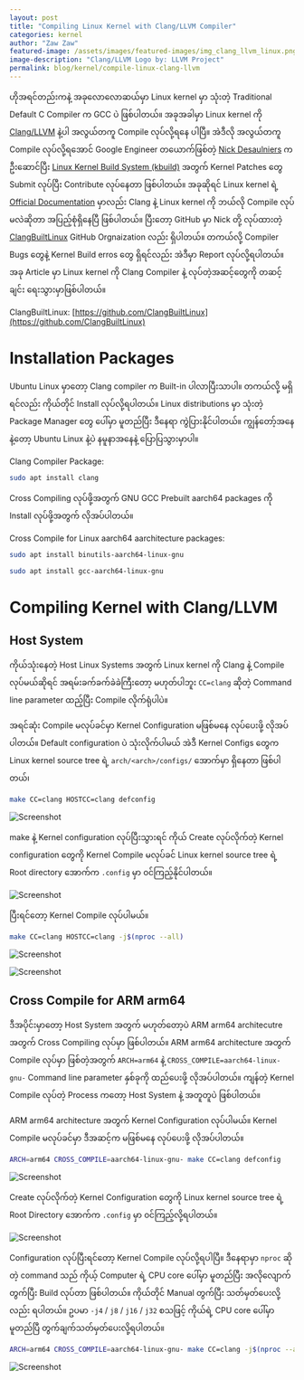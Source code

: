 ```yaml
---
layout: post
title: "Compiling Linux Kernel with Clang/LLVM Compiler"
categories: kernel
author: "Zaw Zaw"
featured-image: /assets/images/featured-images/img_clang_llvm_linux.png
image-description: "Clang/LLVM Logo by: LLVM Project"
permalink: blog/kernel/compile-linux-clang-llvm
---
```


ဟိုအရင်တည်းကနဲ့ အခုလောလောဆယ်မှာ Linux kernel မှာ သုံးတဲ့ Traditional Default C Compiler က GCC ပဲ ဖြစ်ပါတယ်။ အခုအခါမှာ Linux kernel ကို [Clang/LLVM](http://clang.llvm.org/) နဲ့ပါ အလွယ်တကူ Compile လုပ်လို့ရနေ ပါပြီ။ အဲဒီလို အလွယ်တကူ Compile လုပ်လို့ရအောင် Google Engineer တယောက်ဖြစ်တဲ့ [Nick Desaulniers](http://nickdesaulniers.github.io/about/) က ဦးဆောင်ပြီး [Linux Kernel Build System (kbuild)](https://patchwork.kernel.org/project/linux-kbuild/list/) အတွက် Kernel Patches တွေ Submit လုပ်ပြီး Contribute လုပ်နေတာ ဖြစ်ပါတယ်။ အခုဆိုရင် Linux kernel ရဲ့ [Official Documentation](https://www.kernel.org/doc/html/latest/kbuild/llvm.html) မှာလည်း Clang နဲ့ Linux kernel ကို ဘယ်လို Compile လုပ်မလဲဆိုတာ အပြည့်စုံရှိနေပြီ ဖြစ်ပါတယ်။ ပြီးတော့ GitHub မှာ Nick တို့ လုပ်ထားတဲ့ [ClangBuiltLinux]( ) GitHub Orgnaization လည်း ရှိပါတယ်။ တကယ်လို့ Compiler Bugs တွေနဲ့ Kernel Build erros တွေ ရှိရင်လည်း အဲဒီမှာ Report လုပ်လို့ရပါတယ်။ အခု Article မှာ Linux kernel ကို Clang Compiler နဲ့ လုပ်တဲ့အဆင့်တွေကို တဆင့်ချင်း ရေးသွားမှာဖြစ်ပါတယ်။

ClangBuiltLinux: [https://github.com/ClangBuiltLinux](https://github.com/ClangBuiltLinux)

# Installation Packages
Ubuntu Linux မှာတော့ Clang compiler က Built-in ပါလာပြီးသာပါ။ တကယ်လို့ မရှိရင်လည်း ကိုယ်တိုင် Install လုပ်လို့ရပါတယ်။ Linux distributions မှာ သုံးတဲ့ Package Manager တွေ ပေါ်မှာ မူတည်ပြီး ဒီနေရာ ကွဲပြားနိုင်ပါတယ်။ ကျွန်တော့်အနေနဲ့တော့ Ubuntu Linux နဲ့ပဲ နမူနာအနေနဲ့ ပြောပြသွားမှာပါ။

Clang Compiler Package:

```bash
sudo apt install clang
```

Cross Compiling လုပ်ဖို့အတွက် GNU GCC Prebuilt aarch64 packages ကို Install လုပ်ဖို့အတွက် လိုအပ်ပါတယ်။

Cross Compile for Linux aarch64 aarchitecture packages:

```bash
sudo apt install binutils-aarch64-linux-gnu
```

```bash
sudo apt install gcc-aarch64-linux-gnu
```

# Compiling Kernel with Clang/LLVM
## Host System

ကိုယ်သုံးနေတဲ့ Host Linux Systems အတွက် Linux kernel ကို Clang နဲ့ Compile လုပ်မယ်ဆိုရင် အရမ်းခက်ခက်ခဲခဲကြီးတော့ မဟုတ်ပါဘူး `CC=clang` ဆိုတဲ့ Command line parameter ထည့်ပြီး Compile လိုက်ရုံပါပဲ။

အရင်ဆုံး Compile မလုပ်ခင်မှာ Kernel Configuration မဖြစ်မနေ လုပ်ပေးဖို့ လိုအပ်ပါတယ်။ Default configuration ပဲ သုံးလိုက်ပါမယ် အဲဒီ Kernel Configs တွေက Linux kernel source tree ရဲ့ `arch/<arch>/configs/` အောက်မှာ ရှိနေတာ ဖြစ်ပါတယ်၊

```bash
make CC=clang HOSTCC=clang defconfig
```

![Screenshot](/assets/images/screenshots/img_screenshot_host_make_defconfig.png)

make နဲ့ Kernel configuration လုပ်ပြီးသွားရင် ကိုယ် Create လုပ်လိုက်တဲ့ Kernel configuration တွေကို Kernel Compile မလုပ်ခင် Linux kernel source tree ရဲ့ Root directory အောက်က `.config` မှာ ၀င်ကြည့်နိုင်ပါတယ်။

![Screenshot](/assets/images/screenshots/img_screenshot_host_kernel_configs.png)

ပြီးရင်တော့ Kernel Compile လုပ်ပါမယ်။

```bash
make CC=clang HOSTCC=clang -j$(nproc --all)
```

![Screenshot](/assets/images/screenshots/img_screenshot_host_make_build.png)

![Screenshot](/assets/images/screenshots/img_screenshot_host_kernel_img.png)


## Cross Compile for ARM arm64
ဒီအပိုင်းမှာတော့ Host System အတွက် မဟုတ်တော့ပဲ ARM arm64 architecutre အတွက် Cross Compiling လုပ်မှာ ဖြစ်ပါတယ်။ ARM arm64 architecture အတွက် Compile လုပ်မှာ ဖြစ်တဲ့အတွက် ```ARCH=arm64``` နဲ့ ```CROSS_COMPILE=aarch64-linux-gnu-``` Command line parameter နှစ်ခုကို ထည်ပေးဖို့ လိုအပ်ပါတယ်။ ကျန်တဲ့ Kernel Compile လုပ်တဲ့ Process ကတော့ Host System နဲ့ အတူတူပဲ ဖြစ်ပါတယ်။

ARM arm64 architecture အတွက် Kernel Configuration လုပ်ပါမယ်။ Kernel Compile မလုပ်ခင်မှာ ဒီအဆင့်က မဖြစ်မနေ လုပ်ပေးဖို့ လိုအပ်ပါတယ်။

```bash
ARCH=arm64 CROSS_COMPILE=aarch64-linux-gnu- make CC=clang defconfig
```

![Screenshot](/assets/images/screenshots/img_screenshot_arm64_make_defconfig.png)


Create လုပ်လိုက်တဲ့ Kernel Configuration တွေကို Linux kernel source tree ရဲ့ Root Directory အောက်က `.config` မှာ ၀င်ကြည့်လို့ရပါတယ်။

![Screenshot](/assets/images/screenshots/img_screenshot_arm64_kernel_configs.png)

Configuration လုပ်ပြီးရင်တော့ Kernel Compile လုပ်လို့ရပါပြီ။ ဒီနေရာမှာ `nproc` ဆိုတဲ့ command သည် ကိုယ့် Computer ရဲ့ CPU core ပေါ်မှာ မူတည်ပြီး အလိုလျောက်တွက်ပြီး Build လုပ်တာ ဖြစ်ပါတယ်။ ကိုယ်တိုင် Manual တွက်ပြီး သတ်မှတ်ပေးလို့လည်း ရပါတယ်။ ဥပမာ `-j4` / `j8` / `j16` /  `j32` စသဖြင့် ကိုယ်ရဲ့ CPU core ပေါ်မှာ မူတည်ပြီ တွက်ချက်သတ်မှတ်ပေးလို့ရပါတယ်။

```bash
ARCH=arm64 CROSS_COMPILE=aarch64-linux-gnu- make CC=clang -j$(nproc --all)
```

![Screenshot](/assets/images/screenshots/img_screenshot_arm64_make_build.png)

